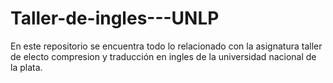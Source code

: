 # Taller-de-ingles---UNLP
En este repositorio se encuentra todo lo relacionado con la asignatura taller de electo compresion y traducción en ingles de la universidad nacional de la plata. 
